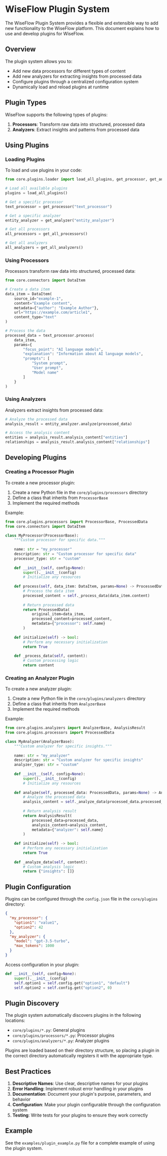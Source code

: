 # WiseFlow Plugin System

The WiseFlow Plugin System provides a flexible and extensible way to add new functionality to the WiseFlow platform. This document explains how to use and develop plugins for WiseFlow.

## Overview

The plugin system allows you to:

- Add new data processors for different types of content
- Add new analyzers for extracting insights from processed data
- Configure plugins through a centralized configuration system
- Dynamically load and reload plugins at runtime

## Plugin Types

WiseFlow supports the following types of plugins:

1. **Processors**: Transform raw data into structured, processed data
2. **Analyzers**: Extract insights and patterns from processed data

## Using Plugins

### Loading Plugins

To load and use plugins in your code:

```python
from core.plugins.loader import load_all_plugins, get_processor, get_analyzer

# Load all available plugins
plugins = load_all_plugins()

# Get a specific processor
text_processor = get_processor("text_processor")

# Get a specific analyzer
entity_analyzer = get_analyzer("entity_analyzer")

# Get all processors
all_processors = get_all_processors()

# Get all analyzers
all_analyzers = get_all_analyzers()
```

### Using Processors

Processors transform raw data into structured, processed data:

```python
from core.connectors import DataItem

# Create a data item
data_item = DataItem(
    source_id="example-1",
    content="Example content",
    metadata={"author": "Example Author"},
    url="https://example.com/article1",
    content_type="text"
)

# Process the data
processed_data = text_processor.process(
    data_item,
    params={
        "focus_point": "AI language models",
        "explanation": "Information about AI language models",
        "prompts": [
            "System prompt",
            "User prompt",
            "Model name"
        ]
    }
)
```

### Using Analyzers

Analyzers extract insights from processed data:

```python
# Analyze the processed data
analysis_result = entity_analyzer.analyze(processed_data)

# Access the analysis content
entities = analysis_result.analysis_content["entities"]
relationships = analysis_result.analysis_content["relationships"]
```

## Developing Plugins

### Creating a Processor Plugin

To create a new processor plugin:

1. Create a new Python file in the `core/plugins/processors` directory
2. Define a class that inherits from `ProcessorBase`
3. Implement the required methods

Example:

```python
from core.plugins.processors import ProcessorBase, ProcessedData
from core.connectors import DataItem

class MyProcessor(ProcessorBase):
    """Custom processor for specific data."""
    
    name: str = "my_processor"
    description: str = "Custom processor for specific data"
    processor_type: str = "custom"
    
    def __init__(self, config=None):
        super().__init__(config)
        # Initialize any resources
        
    def process(self, data_item: DataItem, params=None) -> ProcessedData:
        # Process the data item
        processed_content = self._process_data(data_item.content)
        
        # Return processed data
        return ProcessedData(
            original_item=data_item,
            processed_content=processed_content,
            metadata={"processor": self.name}
        )
        
    def initialize(self) -> bool:
        # Perform any necessary initialization
        return True
        
    def _process_data(self, content):
        # Custom processing logic
        return content
```

### Creating an Analyzer Plugin

To create a new analyzer plugin:

1. Create a new Python file in the `core/plugins/analyzers` directory
2. Define a class that inherits from `AnalyzerBase`
3. Implement the required methods

Example:

```python
from core.plugins.analyzers import AnalyzerBase, AnalysisResult
from core.plugins.processors import ProcessedData

class MyAnalyzer(AnalyzerBase):
    """Custom analyzer for specific insights."""
    
    name: str = "my_analyzer"
    description: str = "Custom analyzer for specific insights"
    analyzer_type: str = "custom"
    
    def __init__(self, config=None):
        super().__init__(config)
        # Initialize any resources
        
    def analyze(self, processed_data: ProcessedData, params=None) -> AnalysisResult:
        # Analyze the processed data
        analysis_content = self._analyze_data(processed_data.processed_content)
        
        # Return analysis result
        return AnalysisResult(
            processed_data=processed_data,
            analysis_content=analysis_content,
            metadata={"analyzer": self.name}
        )
        
    def initialize(self) -> bool:
        # Perform any necessary initialization
        return True
        
    def _analyze_data(self, content):
        # Custom analysis logic
        return {"insights": []}
```

## Plugin Configuration

Plugins can be configured through the `config.json` file in the `core/plugins` directory:

```json
{
  "my_processor": {
    "option1": "value1",
    "option2": 42
  },
  "my_analyzer": {
    "model": "gpt-3.5-turbo",
    "max_tokens": 1000
  }
}
```

Access configuration in your plugin:

```python
def __init__(self, config=None):
    super().__init__(config)
    self.option1 = self.config.get("option1", "default")
    self.option2 = self.config.get("option2", 0)
```

## Plugin Discovery

The plugin system automatically discovers plugins in the following locations:

- `core/plugins/*.py`: General plugins
- `core/plugins/processors/*.py`: Processor plugins
- `core/plugins/analyzers/*.py`: Analyzer plugins

Plugins are loaded based on their directory structure, so placing a plugin in the correct directory automatically registers it with the appropriate type.

## Best Practices

1. **Descriptive Names**: Use clear, descriptive names for your plugins
2. **Error Handling**: Implement robust error handling in your plugins
3. **Documentation**: Document your plugin's purpose, parameters, and behavior
4. **Configuration**: Make your plugin configurable through the configuration system
5. **Testing**: Write tests for your plugins to ensure they work correctly

## Example

See the `examples/plugin_example.py` file for a complete example of using the plugin system.
